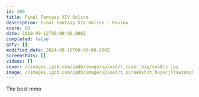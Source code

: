 ```yaml
---
id: 386
title: Final Fantasy XIV Online
description: Final Fantasy XIV Online - Review
score: 80
date: 2019-09-12T00:00:00.000Z
completed: false
goty: []
modified_date: 2024-08-16T00:00:00.000Z
screenshots: []
videos: []
cover: //images.igdb.com/igdb/image/upload/t_cover_big/co48rz.jpg
image: //images.igdb.com/igdb/image/upload/t_screenshot_huge/jltawzanp9mdup9iegkm.jpg
---
```

The best mmo